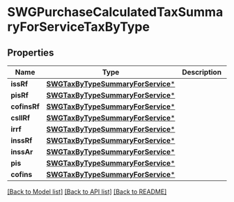 # SWGPurchaseCalculatedTaxSummaryForServiceTaxByType

## Properties
Name | Type | Description | Notes
------------ | ------------- | ------------- | -------------
**issRf** | [**SWGTaxByTypeSummaryForService***](SWGTaxByTypeSummaryForService.md) |  | [optional] 
**pisRf** | [**SWGTaxByTypeSummaryForService***](SWGTaxByTypeSummaryForService.md) |  | [optional] 
**cofinsRf** | [**SWGTaxByTypeSummaryForService***](SWGTaxByTypeSummaryForService.md) |  | [optional] 
**csllRf** | [**SWGTaxByTypeSummaryForService***](SWGTaxByTypeSummaryForService.md) |  | [optional] 
**irrf** | [**SWGTaxByTypeSummaryForService***](SWGTaxByTypeSummaryForService.md) |  | [optional] 
**inssRf** | [**SWGTaxByTypeSummaryForService***](SWGTaxByTypeSummaryForService.md) |  | [optional] 
**inssAr** | [**SWGTaxByTypeSummaryForService***](SWGTaxByTypeSummaryForService.md) |  | [optional] 
**pis** | [**SWGTaxByTypeSummaryForService***](SWGTaxByTypeSummaryForService.md) |  | [optional] 
**cofins** | [**SWGTaxByTypeSummaryForService***](SWGTaxByTypeSummaryForService.md) |  | [optional] 

[[Back to Model list]](../README.md#documentation-for-models) [[Back to API list]](../README.md#documentation-for-api-endpoints) [[Back to README]](../README.md)


